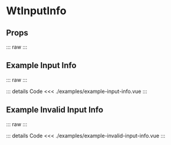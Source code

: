 <script setup>
import Docs from './wt-input-info-docs.vue';
import ExampleInputInfo from './examples/example-input-info.vue';
import ExampleInvalidInputInfo from './examples/example-invalid-input-info.vue';
</script>

# WtInputInfo

## Props
::: raw
<Docs/>
:::

## Example Input Info
::: raw
<ExampleInputInfo/>
:::

::: details Code
<<< ./examples/example-input-info.vue
:::

## Example Invalid Input Info
::: raw
<ExampleInvalidInputInfo/>
:::

::: details Code
<<< ./examples/example-invalid-input-info.vue
:::

